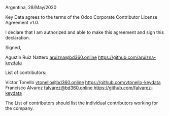 Argentina, 28/May/2020

Key Data agrees to the terms of the Odoo Corporate Contributor License
Agreement v1.0.

I declare that I am authorized and able to make this agreement and sign this
declaration.

Signed,

Agustin Ruiz Nattero aruizna@bd360.online https://github.com/aruizna-keydata

List of contributors:

Victor Tonello <vtonello@bd360.online> https://github.com/vtonello-keydata
Francisco Alvarez <falvarez@bd360.online> https://github.com/falvarez-keydata

The List of contributors should list the individual contributors working
for the company.
